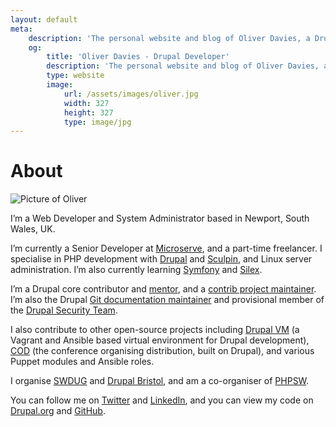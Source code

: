 ```yaml
---
layout: default
meta:
    description: 'The personal website and blog of Oliver Davies, a Drupal Developer and System Administrator from Wales, UK.'
    og:
        title: 'Oliver Davies - Drupal Developer'
        description: 'The personal website and blog of Oliver Davies, a Drupal Developer and System Administrator from Wales, UK.'
        type: website
        image:
            url: /assets/images/oliver.jpg
            width: 327
            height: 327
            type: image/jpg
---
```

# About

<img src="{{ site.gravatar.url }}?s=125" alt="Picture of Oliver" class="img-circle">

I’m a Web Developer and System Administrator based in Newport, South Wales, UK.

I’m currently a Senior Developer at [Microserve](https://microserve.io), and a part-time freelancer. I specialise in PHP development with <a href="{{ site.drupalorg.url_nice }}">Drupal</a> and [Sculpin](http://sculpin.io/), and Linux server administration. I’m also currently learning [Symfony](http://symfony.com/) and [Silex](http://silex.sensiolabs.org/).

I’m a Drupal core contributor and <a href="{{ site.drupalorg.url }}/people-mentored">mentor</a>, and a <a href="https://www.drupal.org/project/user/{{ site.drupalorg.uid }}">contrib project maintainer</a>. I’m also the Drupal [Git documentation maintainer](https://www.drupal.org/node/2248627#comment-8887789) and provisional member of the [Drupal Security Team](https://www.drupal.org/security-team).

I also contribute to other open-source projects including [Drupal VM](http://www.drupalvm.com) (a Vagrant and Ansible based virtual environment for Drupal development), [COD](http://usecod.io) (the conference organising distribution, built on Drupal), and various Puppet modules and Ansible roles.

I organise [SWDUG](https://groups.drupal.org/wales-uk) and [Drupal Bristol](http://drupalbristol.org.uk), and am a co-organiser of [PHPSW](http://phpsw.uk).

You can follow me on <a href="{{ site.twitter.url }}">Twitter</a> and <a href="{{ site.linkedin.url }}">LinkedIn</a>, and you can view my code on <a href="{{ site.drupalorg.url }}/track/code">Drupal.org</a> and <a href="{{ site.github.url }}?tab=activity">GitHub</a>.
